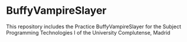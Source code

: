 # BuffyVampireSlayer
This repository includes the Practice BuffyVampireSlayer for the Subject Programming Technologies I of the University Complutense, Madrid
